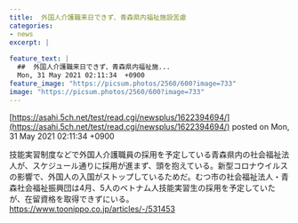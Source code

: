 ```yaml
---
title:  外国人介護職来日できず、青森県内福祉施設苦慮  
categories:
- news
excerpt: |
  
feature_text: |
  ##  外国人介護職来日できず、青森県内福祉施...
  Mon, 31 May 2021 02:11:34  +0900
feature_image: "https://picsum.photos/2560/600?image=733"
image: "https://picsum.photos/2560/600?image=733"
---
```


[https://asahi.5ch.net/test/read.cgi/newsplus/1622394694/](https://asahi.5ch.net/test/read.cgi/newsplus/1622394694/)
posted on Mon, 31 May 2021 02:11:34  +0900

<!--more-->

技能実習制度などで外国人介護職員の採用を予定している青森県内の社会福祉法人が、スケジュール通りに採用が進まず、頭を抱えている。新型コロナウイルスの影響で、外国人の入国がストップしているためだ。むつ市の社会福祉法人・青森社会福祉振興団は4月、5人のベトナム人技能実習生の採用を予定していたが、在留資格を取得できずにいる。 https://www.toonippo.co.jp/articles/-/531453
